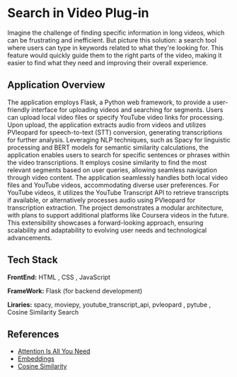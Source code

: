 
# Search in Video Plug-in


Imagine the challenge of finding specific information in long videos, which can be frustrating and inefficient. But picture this solution: a search tool where users can type in keywords related to what they're looking for. This feature would quickly guide them to the right parts of the video, making it easier to find what they need and improving their overall experience.

## Application Overview

The application employs Flask, a Python web framework, to provide a user-friendly interface for uploading videos and searching for segments.
Users can upload local video files or specify YouTube video links for processing.
Upon upload, the application extracts audio from videos and utilizes PVleopard for speech-to-text (STT) conversion, generating transcriptions for further analysis.
Leveraging NLP techniques, such as Spacy for linguistic processing and BERT models for semantic similarity calculations, the application enables users to search for specific sentences or phrases within the video transcriptions.
It employs cosine similarity to find the most relevant segments based on user queries, allowing seamless navigation through video content.
The application seamlessly handles both local video files and YouTube videos, accommodating diverse user preferences.
For YouTube videos, it utilizes the YouTube Transcript API to retrieve transcripts if available, or alternatively processes audio using PVleopard for transcription extraction.
The project demonstrates a modular architecture, with plans to support additional platforms like Coursera videos in the future.
This extensibility showcases a forward-looking approach, ensuring scalability and adaptability to evolving user needs and technological advancements.


## Tech Stack


**FrontEnd:** HTML , CSS , JavaScript

**FrameWork:** Flask (for backend development)

**Liraries:** spacy, moviepy, youtube_transcript_api, pvleopard , pytube , Cosine Similarity Search 




## References

 - [Attention Is All You Need](https://papers.neurips.cc/paper/7181-attention-is-all-you-need.pdf)
 - [Embeddings](https://en.wikipedia.org/wiki/Sentence_embedding)
 - [Cosine Similarity](https://en.wikipedia.org/wiki/Cosine_similarity)

